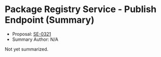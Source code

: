 # Package Registry Service - Publish Endpoint (Summary)

* Proposal: [SE-0321](https://github.com/apple/swift-evolution/blob/main/proposals/0321-package-registry-publish.md)
* Summary Author: N/A

Not yet summarized.
